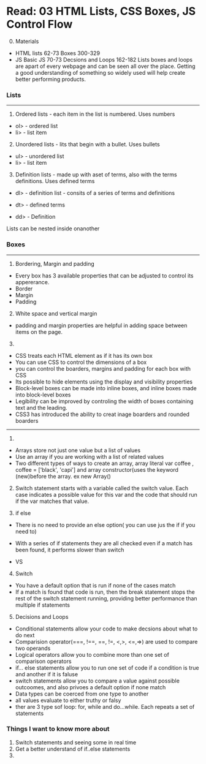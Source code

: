 
# Read: 03 HTML Lists, CSS Boxes, JS Control Flow
0. Materials
- HTML lists 62-73 Boxes 300-329
- JS Basic JS 70-73 Decsions and Loops 162-182
Lists boxes and loops are apart of every webpage and can be seen all over the place. Getting a good understanding of something so widely used will help create better performing products. 

### Lists
---

1. Ordered lists - each item in the list is numbered. Uses numbers
- ol> - ordered list
- li> - list item

2. Unordered lists - lits that begin with a bullet. Uses bullets
- ul> - unordered list
- li> - list item

3. Definition lists - made up with aset of terms, also with the terms definitions. Uses defined terms
- dl> - definition list - consits of a series of terms and definitions

- dt> - defined terms
- dd> - Definition 

Lists can be nested inside onanother

### Boxes
---
1. Bordering, Margin and padding 
- Every box has 3 available properties that can be adjusted to control its appererance. 
- Border
- Margin
- Padding

2. White space and vertical margin 
- padding and margin properties are helpful in adding space between items on the page. 

3. 
- CSS treats each HTML element as if it has its own box
- You can use CSS to control the dimensions of a box
- you can control the boarders, margins and padding for each box with CSS
- Its possible to hide elements using the display and visibility properties
- Block-level boxes can be made into inline boxes, and inline boxes made into block-level boxes
- Legibility can be improved by controling the width of boxes containing text and the leading.
- CSS3 has introduced the ability to creat inage boarders and rounded boarders


---
1. 
- Arrays store not just one value but a list of values
- Use an array if you are working with a list of related values
- Two different types of ways to create an array, array literal var coffee , coffee = ['black', 'capi'] and array constructor(uses the keyword (new)before the array. ex new Array()


2. Switch statement starts with a variable called the switch value. Each case indicates a possible value for this var and the code that should run if the var matches that value.

3. if else 
- There is no need to provide an else option( you can use jus the if if you need to)
- With a series of if statements they are all checked even if a match has been found, it performs slower than switch

- VS 

4. Switch
- You have a default option that is run if none of the cases match
- If a match is found that code is run, then the break statement stops the rest of the switch statement running, providing better performance than multiple if statements

5. Decisions and Loops
- Conditional statements allow your code to make decsions about what to do next
- Comparision operator(===, !==, ==, !=, <,>, <=,=>) are used to compare two operands
- Logical operators allow you to combine more than one set of comparison operators
- if... else statements allow you to run one set of code if a condition is true and another if it is faluse
- switch statements allow you to compare a value against possible outcoomes, and also privoes a default option if none match
- Data types can be coerced from one type to another
- all values evaluate to either truthy or falsy
- ther are 3 type sof loop: for, while and do...while. Each repeats a set of statements


### Things I want to know more about
1. Switch statements and seeing some in real time
2. Get a better understand of if..else statements
3. 



  
  
